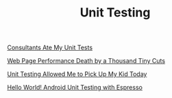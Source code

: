 ﻿---
layout: page
title: Unit Testing
permalink: /unit-test/
---
[Consultants Ate My Unit Tests](http://metroize.com/consultants-ate-my-unit-tests/)

[Web Page Performance Death by a Thousand Tiny Cuts](http://metroize.com/web-page-performance-death-by-a-thousand-tiny-cuts/)

[Unit Testing Allowed Me to Pick Up My Kid Today](http://metroize.com/unit-testing-allowed-me-to-pick-up-my-kid-today/)

[Hello World! Android Unit Testing with Espresso](http://metroize.com/hello-world-android-unit-test/)

